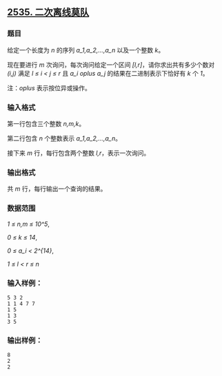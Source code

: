 ## [2535. 二次离线莫队](https://www.acwing.com/problem/content/2537/)

### 题目

给定一个长度为 *n* 的序列 *a_1,a_2,…,a_n* 以及一个整数 *k*。

现在要进行 *m* 次询问，每次询问给定一个区间 *[l,r]*，请你求出共有多少个数对 *(i,j)* 满足 *l ≤ i < j ≤ r* 且 *a_i oplus a_j* 的结果在二进制表示下恰好有 *k* 个 *1*。

注：*oplus* 表示按位异或操作。

### 输入格式

第一行包含三个整数 *n,m,k*。

第二行包含 *n* 个整数表示 *a_1,a_2,…,a_n*。

接下来 *m* 行，每行包含两个整数 *l,r*，表示一次询问。

### 输出格式

共 *m* 行，每行输出一个查询的结果。

### 数据范围

*1 ≤ n,m ≤ 10^5*,

*0 ≤ k ≤ 14*,

*0 ≤ a_i < 2^{14}*,

*1 ≤ l < r ≤ n*

### 输入样例：

```
5 3 2
1 1 4 7 7
1 5
1 3
3 5
```

### 输出样例：

```
8
2
2
```
